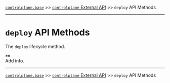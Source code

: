 [`controlplane.base`](../README.md) >> [`controlplane` External API](./CONTROLPLANE-BASE-EXTERNAL-API.md) >> `deploy` API Methods

-----

# `deploy` API Methods

The `deploy` lifecycle method.

__`rm`__  
Add info.  

-----
[`controlplane.base`](../README.md) >> [`controlplane` External API](./CONTROLPLANE-BASE-EXTERNAL-API.md) >> `deploy` API Methods
